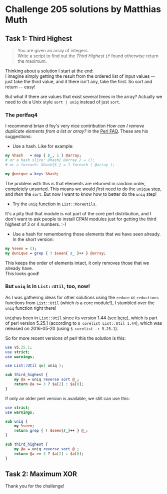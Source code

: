 # Challenge 205 solutions by Matthias Muth

## Task 1: Third Highest

> You are given an array of integers.<br/>
Write a script to find out the _Third Highest_ `if` found otherwise return the maximum.

Thinking about a solution I start at the end:<br/>
I imagine simply getting the result from the ordered list of input values -- just take the third value, and it there isn't any, take the first. So sort and return -- easy!

But what if there are values that exist several times in the array? Actually we need to do a Unix style ``sort | uniq`` instead of just ``sort``.

### The perlfaq4

I recommend brian d foy's very nice contribution _How can I remove duplicate elements from a list or array?_ in the [Perl FAQ](https://perldoc.perl.org/perlfaq4#How-can-I-remove-duplicate-elements-from-a-list-or-array?).
These are his suggestions:
* Use a hash. Like for example:
```perl
my %hash   = map { $_, 1 } @array;
# or a hash slice: @hash{ @array } = ();
# or a foreach: $hash{$_} = 1 foreach ( @array );

my @unique = keys %hash;
```

The problem with this is that elements are returned in random order, completely unsorted. This means we would _first_ need to do the `unique` step, and _then_ the `sort`.
But now I want to know how to better do the `uniq` step!

* Try the `uniq` function in ``List::MoreUtils``. 

It's a pity that that module is not part of the core perl distribution, and I don't want to ask people to install CPAN modules just for getting the third highest of 3 or 4 numbers. :-)

* Use a hash for remembering those elements that we have seen already. In the short version:

```perl
my %seen = ();
my @unique = grep { ! $seen{ $_ }++ } @array;
```
This keeps the order of elements intact, it only removes those that we already have.<br/>
This looks good!

### But `uniq` is in `List::Util`, too, now!

As I was gathering ideas for other solutions using the `reduce` or `reductions` functions
from `List::Util`
(which *is* a core module!),
I stumbled over the `uniq` function right there!

`Uniq`has been in `List::Util` since its version 1.44 (see [here](https://metacpan.org/dist/Scalar-List-Utils/changes)), which is part of perl version 5.25.1 (according to `$ corelist List::Util 1.44`), which was released on 2016-05-20 (using `$ corelist -r 5.25.1`).

So for more recent versions of perl this the solution is this:

```perl
use v5.25.1;
use strict;
use warnings;

use List::Util qw( uniq );

sub third_highest {
    my @a = uniq reverse sort @_;
    return @a >= 3 ? $a[2] : $a[0];
}
```

If only an older perl version is available, we still can use this:

```perl
use strict;
use warnings;

sub uniq {
    my %seen;
    return grep { ! $seen{$_}++ } @_;
}

sub third_highest {
    my @a = uniq reverse sort @_;
    return @a >= 3 ? $a[2] : $a[0];
}
```
 

## Task 2: Maximum XOR

>

Thank you for the challenge!
